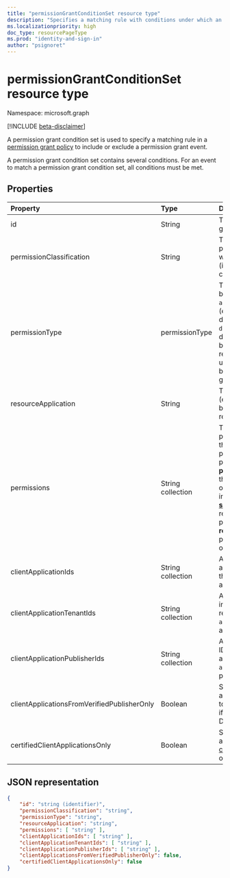 ```yaml
---
title: "permissionGrantConditionSet resource type"
description: "Specifies a matching rule with conditions under which an event is included or excluded from a permission grant policy."
ms.localizationpriority: high
doc_type: resourcePageType
ms.prod: "identity-and-sign-in"
author: "psignoret"
---
```


# permissionGrantConditionSet resource type

Namespace: microsoft.graph

[!INCLUDE [beta-disclaimer](../../includes/beta-disclaimer.md)]

A permission grant condition set is used to specify a matching rule in a [permission grant policy](permissiongrantpolicy.md) to include or exclude a permission grant event.

A permission grant condition set contains several conditions. For an event to match a permission grant condition set, all conditions must be met.

## Properties

| Property     | Type |Description|
|:---------------|:--------|:----------|
| id | String | The unique identifier for the permission grant condition set. Key. Read-only. |
| permissionClassification | String | The [permission classification](delegatedpermissionclassification.md) for the permission being granted, or `all` to match with any permission classification (including permissions which are not classified). Default is `all`. |
| permissionType | permissionType | The permission type of the permission being granted. Possible values: `application` for application permissions (e.g. app roles), or `delegated` for delegated permissions. The value `delegatedUserConsentable` indicates delegated permissions which have not been configured by the API publisher to require admin consent—this value may be used in built-in permission grant policies, but cannot be used in custom permission grant policies. Required. |
| resourceApplication | String | The **appId** of the resource application (e.g. the API) for which a permission is being granted, or `any` to match with any resource application or API. Default is `any`. |
| permissions | String collection | The list of **id** values for the specific permissions to match with, or a list with the single value `all` to match with any permission. The **id** of delegated permissions can be found in the **publishedPermissionScopes** property of the API's [**servicePrincipal**](serviceprincipal.md) object. The **id** of application permissions can be found in the **appRoles** property of the API's [**servicePrincipal**](serviceprincipal.md) object. The **id** of resource-specific application permissions can be found in the **resourceSpecificApplicationPermissions** property of the API's [**servicePrincipal**](serviceprincipal.md) object. Default is the single value `all`. |
| clientApplicationIds | String collection | A list of **appId** values for the client applications to match with, or a list with the single value `all` to match any client application. Default is the single value `all`. |
| clientApplicationTenantIds | String collection | A list of Azure Active Directory tenant IDs in which the client application is registered, or a list with the single value `all` to match with client apps registered in any tenant. Default is the single value `all`. |
| clientApplicationPublisherIds | String collection | A list of Microsoft Partner Network (MPN) IDs for verified publishers of the client application, or a list with the single value `all` to match with client apps from any publisher. Default is the single value `all`. |
| clientApplicationsFromVerifiedPublisherOnly | Boolean | Set to `true` to only match on client applications with a [verified publisher](https://docs.microsoft.com/en-us/azure/active-directory/develop/publisher-verification-overview). Set to `false` to match on any client app, even if it does not have a verified publisher. Default is `false`. |
| certifiedClientApplicationsOnly | Boolean | Set to `true` to only match on client applications that are [Microsoft 365 certified](https://docs.microsoft.com/en-us/microsoft-365-app-certification/docs/enterprise-app-certification-guide). Set to `false` to match on any other client app. Default is `false`. |

## JSON representation

<!-- {
  "blockType": "resource",
  "keyProperty": "id",
  "@odata.type": "microsoft.graph.permissionGrantConditionSet"
}-->

```json
{
    "id": "string (identifier)",
    "permissionClassification": "string",
    "permissionType": "string",
    "resourceApplication": "string",
    "permissions": [ "string" ],
    "clientApplicationIds": [ "string" ],
    "clientApplicationTenantIds": [ "string" ],
    "clientApplicationPublisherIds": [ "string" ],
    "clientApplicationsFromVerifiedPublisherOnly": false,
    "certifiedClientApplicationsOnly": false
}
```
